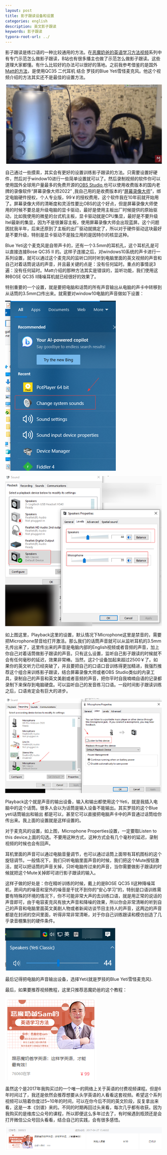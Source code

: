 ```yaml
---
layout: post
title: 影子跟读设备和设置
categories: english
description: 英文影子跟读
keywords: 影子跟读
typora-root-url: ../
---
```


影子跟读是练口语的一种比较通用的方法。在[恶魔奶爸的英语学习方法视频](https://www.yojiang.cn/pc/lesson/28)系列中有专门示范怎么做影子跟读，B站也有很多播主也做了示范怎么做影子跟读。这些道理大家都懂。有什么比较好的办法可以很好的落地。之前我参考借鉴的是国外[Matt的方法](https://www.youtube.com/watch?v=8qx_hnAGc-k&ab_channel=MattvsJapan)，是使用QC35 二代耳机 结合 罗技的Blue Yeti雪怪麦克风。他这个视频介绍的方法其实还不是最佳的设置方法。

![chrome_N8ewJIlf9k](/images/posts/chrome_N8ewJIlf9k.png)

自己通过一些摸索，其实会有更好的设置训练影子跟读的方法。只需要设置好硬件，然后对于window10进行一些简单设置就可以了。然后录制视频的软件你可以使用国外全球用户量最多的免费开源的[OBS Studio](https://obsproject.com/),也可以使用收费版本的国内老牌的录像软件“屏幕录像大师2022” ,我自己用的是收费版本的“[屏幕录像大师](http://www.tlxsoft.com/)”，绑定电脑硬件授权，个人专业版，99￥的授权费用，这个软件我在10年前就开始用了。屏幕录像大师的清晰度和灵活性要比OBS的这个好点，但是屏幕录像大师使用的时候不要总是升级电脑的显卡驱动，最好是使用主板出厂时候提供的原始驱动，比如我使用的微星的台式机主板，显卡驱动就是CPU集显，最好是不要升级Itel最新的集显，因为不是很兼容主板，使用屏幕录像大师会出现蓝屏。这个问题困扰我半年，后来还原到了主板的出厂驱动就搞定了，所以对于硬件驱动这块最好是不要升级，特别是显卡驱动不是独立用的是因特尔的核显这种。

Blue Yeti这个麦克风是自带声卡的，还有一个3.5mm的耳机孔，这个耳机孔是可以直接连接Bose QC35 Ⅱ 的。这样子连接之后，对windows10系统的声卡进行一系列设置，就可以通过这个麦克风的监听口同时听到电脑里面的英文视频的声音和自己对着话筒说话的声音，并且最关键的点是：没有任何延时。重点的事情说3遍：没有任何延时。Matt介绍的那种方法其实是错误的，监听功能，我们使用这种BOSE QC35 Ⅱ降噪耳机就已经很好的效果了。

特别重要的一个设置，就是要把电脑和话筒的所有声音输出从电脑的声卡中转移到从话筒的3.5mm口传出来。就需要对window10电脑的声音做如下设置：

![8VruvPr8Sg](/images/posts/8VruvPr8Sg.png)

![TUGiS0oxbd](/images/posts/TUGiS0oxbd.png)

如上图这里，Playback这里的设置，默认情况下Microphone这里是禁音的，需要把Microphone禁音给打开激活。那么我们的话筒声音就可以从监听耳机的3.5mm孔传出来了，这里传出来的声音是电脑内部的English视频或者音频的声音，加上你自己对着话筒做影子跟读的声音。只有这么设置，监听自己影子跟读的时候就不会有任何毫秒的延迟，效果非常棒。当然，这2个设备加起来超过2500￥了。如果你的英文听力已经突破了，并且要把自己的口语口音训练得更加精进，我强烈推荐这个组合来训练影子跟读，结合屏幕录像大师或者OBS Studio类似的内录工具，录制自己的声音和英文美剧或者音频的声音，把你平时自我喃喃自语的记录都录制下来保存到电脑硬盘。可以监听自己的发音练习口语。一段时间影子跟读训练之后，口语肯定会有巨大的进步。

![bXDXa3CGMV](/images/posts/bXDXa3CGMV.png)

Playback这个就是声音的输出设备，输入和输出都使用这个Yeti，就是我插入电脑中的这个话筒。很多人会以为话筒是输入设备不能输出。其实罗技的这个Blue yeti话筒输出和输出 都是可以，甚至它可以直接把电脑声卡中的声音通过话筒给你传出来。我上面的设置就是这样设置的。

对于麦克风的设置，如上图，Microphone Properties设置，一定要取Listen to this device上面的勾选。不要用这种方式，这种方式会有几个毫秒的延迟，录制视频的时候也会有回声。

耳机里面的声音可以通过电脑音量调节，也可以通过话筒上面带有耳机图标的这个旋钮调节。一般情况下，我们只听电脑里面声音的时候，我们把这个Mute按钮激活，就可以把话筒的声音关掉，只听电脑传过来的声音，当你需要做影子跟读的时候就把这个Mute关掉即可进行影子跟读的输入。

这样子做的好处是：你在精听训练的时候，戴上的是BOSE QC35 Ⅱ这种降噪耳机，房间内的噪音和室外的噪音是干扰不到你的“安心学习”的，特别是口语训练需要有特殊的环境的情况下，你不可能非常大声的去训练口语，就是用正常的说话的声音即可，由于电容麦克风有放大声音和降噪的效果，所以你会非常清晰的听到自己的声音和电脑里面英文美剧人物或者新闻访谈节目主持人的声音，这两边的声音都是在封闭的空间里面，听得非常非常清晰，对于你自己训练跟读和模仿创造了几乎录音棚集别的硬件条件。

![Ce35dwGXwO](/images/posts/Ce35dwGXwO.png)

最后记得把电脑的声音输出设备，选择Yeti(就是罗技的Blue Yeti雪怪麦克风).

最后，如果要推荐视频教程，这里只推荐恶魔奶爸的这个教程：

![chrome_kcBZyZJ94b](/images/posts/chrome_kcBZyZJ94b.png)

虽然这个是2017年我购买过的一个唯一的网络上关于英语的付费视频课程。但是6年时间过了，我还是依然会推荐想要从头学英语的人看看这套视频。希望这个系列视频可以陪着你度过5~10年的时间，可以在你今后不同的英文阶段，反复拿出来看，这是一本《剑谱》来的。不同的时期再回过头来看，每次几乎都有收获。因为我购买的是维库公众号的课程，所以即便这么多年过去了，有时候遇到瓶颈还是会打开微信公众号回头看看，结合自己的实践，会有很多感悟。

![chrome_kqoVcOR2tR](/images/posts/chrome_kqoVcOR2tR.png)
